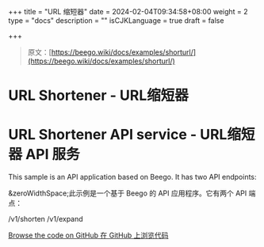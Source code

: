 +++
title = "URL 缩短器"
date = 2024-02-04T09:34:58+08:00
weight = 2
type = "docs"
description = ""
isCJKLanguage = true
draft = false

+++

> 原文：[https://beego.wiki/docs/examples/shorturl/](https://beego.wiki/docs/examples/shorturl/)

# URL Shortener - URL缩短器



# URL Shortener API service - URL缩短器 API 服务

This sample is an API application based on Beego. It has two API endpoints:

&zeroWidthSpace;此示例是一个基于 Beego 的 API 应用程序。它有两个 API 端点：

/v1/shorten /v1/expand

[Browse the code on GitHub
在 GitHub 上浏览代码](https://github.com/beego/samples/tree/master/shorturl)